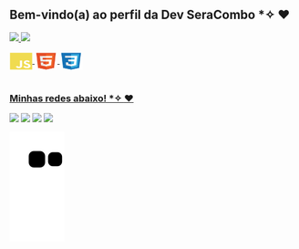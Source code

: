 ## Bem-vindo(a) ao perfil da Dev SeraCombo *✧ :heart: 

 <div>
   <a href="https://github.com/seracombo">
   <img height="180em" src="![Top Langs](https://github-readme-stats.vercel.app/api/top-langs/?username=SeraCombo&layout=compact)"/>
   <img height="180em" src="![Anurag's GitHub stats](https://github-readme-stats.vercel.app/api?username=SeraCombo&show_icons=true&theme=radical)"/>

</div>
<div style="display: inline_block"><br>
  <img align="center" alt="Js" height="30" width="40" src="https://raw.githubusercontent.com/devicons/devicon/master/icons/javascript/javascript-plain.svg">
  <img align="center" alt="HTML" height="30" width="40" src="https://raw.githubusercontent.com/devicons/devicon/master/icons/html5/html5-original.svg">
  <img align="center" alt="CSS" height="30" width="40" src="https://raw.githubusercontent.com/devicons/devicon/master/icons/css3/css3-original.svg">
</div>
 
 <br>
 
  ### Minhas redes abaixo! *✧ :heart: 
 
<div> 
<a href="(https://www.instagram.com/raaysoffiett/)" target="_blank"><img src="https://img.shields.io/badge/-Instagram-%23E4405F?style=for-the-badge&logo=instagram&logoColor=white" target="_blank"></a>
<a href="391619400207171585 target="_blank"><img src="https://img.shields.io/badge/Discord-7289DA?style=for-the-badge&logo=discord&logoColor=white" target="_blank"></a> 
<a href = "mailto:soffiettrayssa@gmail.com"><img src="https://img.shields.io/badge/-Gmail-%23333?style=for-the-badge&logo=gmail&logoColor=white" target="_blank"></a>
<a href="(https://www.linkedin.com/in/rayssa-soffiett/)" target="_blank"><img src="https://img.shields.io/badge/-LinkedIn-%230077B5?style=for-the-badge&logo=linkedin&logoColor=white" target="_blank"></a> 
 
  ![Snake animation](https://github.com/SeraCombo/SeraCombo/blob/output/github-contribution-grid-snake.svg)

</div>
